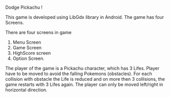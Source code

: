 Dodge Pickachu !

This game is developed using LibGdx library in Android. The game has four Screens. 

There are four screens in game 
1. Menu Screen
2. Game Screen
3. HighScore screen
4. Option Screen.

The player of the game is a Pickachu character, which has 3 Lifes. Player have to be moved to avoid the falling Pokemons (obstacles). For each collision with obstacle the Life is reduced and on more then 3 collisions, the game restarts with 3 Lifes again. The player can only be moved left/right in horizontal direction. 

